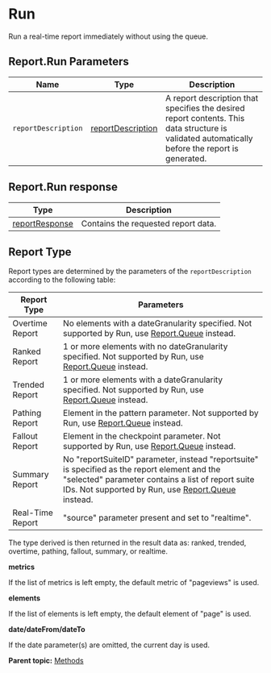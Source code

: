 # Run

Run a real-time report immediately without using the queue.

## Report.Run Parameters

|Name|Type|Description|
|----|----|-----------|
| ` reportDescription ` | [reportDescription](../data_types/r_reportDescription.md#) | A report description that specifies the desired report contents. This data structure is validated automatically before the report is generated. |

## Report.Run response

|Type|Description|
|----|-----------|
| [reportResponse](../data_types/r_reportResponse.md#) | Contains the requested report data. |

## Report Type

Report types are determined by the parameters of the `reportDescription` according to the following table:

|Report Type|Parameters|
|-----------|----------|
|Overtime Report|No elements with a dateGranularity specified. Not supported by Run, use [Report.Queue](r_Queue.md#) instead.|
|Ranked Report|1 or more elements with no dateGranularity specified. Not supported by Run, use [Report.Queue](r_Queue.md#) instead.|
|Trended Report|1 or more elements with a dateGranularity specified. Not supported by Run, use [Report.Queue](r_Queue.md#) instead.|
|Pathing Report|Element in the pattern parameter. Not supported by Run, use [Report.Queue](r_Queue.md#) instead.|
|Fallout Report|Element in the checkpoint parameter. Not supported by Run, use [Report.Queue](r_Queue.md#) instead.|
|Summary Report|No "reportSuiteID" parameter, instead "reportsuite" is specified as the report element and the "selected" parameter contains a list of report suite IDs. Not supported by Run, use [Report.Queue](r_Queue.md#) instead.|
|Real-Time Report|"source" parameter present and set to "realtime".|

The type derived is then returned in the result data as: ranked, trended, overtime, pathing, fallout, summary, or realtime.

**metrics** 

If the list of metrics is left empty, the default metric of "pageviews" is used.

**elements** 

If the list of elements is left empty, the default element of "page" is used.

**date/dateFrom/dateTo** 

If the date parameter(s) are omitted, the current day is used.

**Parent topic:** [Methods](../methods/methods.md)

